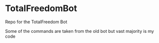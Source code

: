 # TotalFreedomBot

Repo for the TotalFreedom Bot

Some of the commands are taken from the old bot but vast majority is my code
